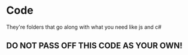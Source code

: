 # Code
They're folders that go along with what you need like js and c#

## DO NOT PASS OFF THIS CODE AS YOUR OWN!
